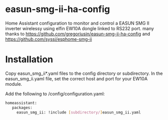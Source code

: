 # easun-smg-ii-ha-config

Home Assistant configuration to monitor and control a EASUN SMG II inverter wirelessy using elfin EW10A dongle linked to RS232 port.
many thanks to https://github.com/gregoriusin/easun-smg-ii-ha-config and https://github.com/syssi/esphome-smg-ii

# Installation

Copy easun_smg_ii*.yaml files to the config directory or subdirectory.
In the easun_smg_ii.yaml file, set the correct host and port for your EW10A module.

Add the following to /config/configuration.yaml:
```bash
homeassistant:
   packages:
     easun_smg_ii: !include [subdirectory/]easun_smg_ii.yaml
````
